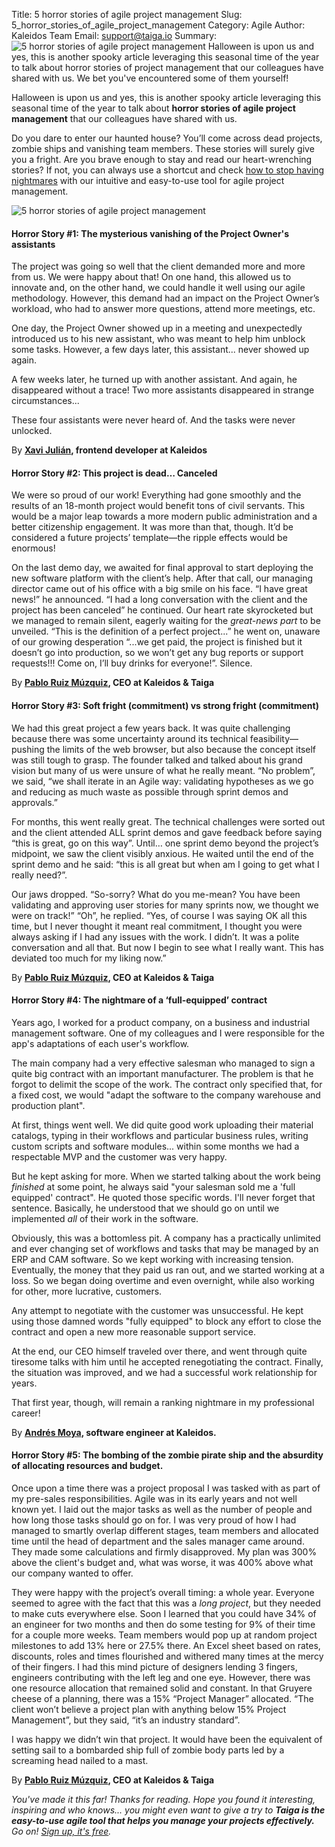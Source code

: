 Title: 5 horror stories of agile project management
Slug: 5_horror_stories_of_agile_project_management
Category: Agile
Author: Kaleidos Team
Email: support@taiga.io
Summary: ![5 horror stories of agile project management](/images/2021-10-27_5_horror_stories_of_agile_project_management/5_horror_stories_of_agile_project_management.jpg) Halloween is upon us and yes, this is another spooky article leveraging this seasonal time of the year to talk about horror stories of project management that our colleagues have shared with us. We bet you've encountered some of them yourself! 


Halloween is upon us and yes, this is another spooky article leveraging this seasonal time of the year to talk about **horror stories of agile project management** that our colleagues have shared with us. 

Do you dare to enter our haunted house? You’ll come across dead projects, zombie ships and vanishing team members. These stories will surely give you a fright. Are you brave enough to stay and read our heart-wrenching stories? If not, you can always use a shortcut and check [how to stop having nightmares](https://www.taiga.io/easyagile) with our intuitive and easy-to-use tool for agile project management. 

 
![5 horror stories of agile project management](/images/2021-10-27_5_horror_stories_of_agile_project_management/5_horror_stories_of_agile_project_management.jpg)


#### **Horror Story #1: The mysterious vanishing of the Project Owner's assistants**
The project was going so well that the client demanded more and more from us. We were happy about that! On one hand, this allowed us to innovate and, on the other hand, we could handle it well using our agile methodology. However, this demand had an impact on the Project Owner’s workload, who had to answer more questions, attend more meetings, etc.

One day, the Project Owner showed up in a meeting and unexpectedly introduced us to his new assistant, who was meant to help him unblock some tasks. However, a few days later, this assistant... never showed up again.

A few weeks later, he turned up with another assistant. And again, he disappeared without a trace!
Two more assistants disappeared in strange circumstances...

These four assistants were never heard of. And the tasks were never unlocked.


By **[Xavi Julián](https://kaleidos.net/kaleiders/CC0000), frontend developer at Kaleidos**


#### **Horror Story #2: This project is dead… Canceled**
We were so proud of our work! Everything had gone smoothly and the results of an 18-month project would benefit tons of civil servants. This would be a major leap towards a more modern public administration and a better citizenship engagement. It was more than that, though. It’d be considered a future projects’ template—the ripple effects would be enormous! 

On the last demo day, we awaited for final approval to start deploying the new software platform with the client’s help. After that call, our managing director came out of his office with a big smile on his face. “I have great news!” he announced. “I had a long conversation with the client and the project has been canceled” he continued. Our heart rate skyrocketed but we managed to remain silent, eagerly waiting for the *great-news part* to be unveiled. “This is the definition of a perfect project...” he went on, unaware of our growing desperation “...we get paid, the project is finished but it doesn’t go into production, so we won’t get any bug reports or support requests!!! Come on, I’ll buy drinks for everyone!”. Silence.


By **[Pablo Ruiz Múzquiz](https://kaleidos.net/kaleiders/761CEC), CEO at Kaleidos & Taiga**


#### **Horror Story #3: Soft fright (commitment) vs strong fright (commitment)**
We had this great project a few years back. It was quite challenging because there was some uncertainty around its technical feasibility—pushing the limits of the web browser, but also because the concept itself was still tough to grasp. The founder talked and talked about his grand vision but many of us were unsure of what he really meant. “No problem”, we said, “we shall iterate in an Agile way: validating hypotheses as we go and reducing as much waste as possible through sprint demos and approvals.”

For months, this went really great. The technical challenges were sorted out and the client attended ALL sprint demos and gave feedback before saying “this is great, go on this way”. Until… one sprint demo beyond the project’s midpoint, we saw the client visibly anxious. He waited until the end of the sprint demo and he said: “this is all great but when am I going to get what I really need?”. 

Our jaws dropped. “So-sorry? What do you me-mean? You have been validating and approving user stories for many sprints now, we thought we were on track!” “Oh”, he replied. “Yes, of course I was saying OK all this time, but I never thought it meant real commitment, I thought you were always asking if I had any issues with the work. I didn’t. It was a polite conversation and all that. But now I begin to see what I really want. This has deviated too much for my liking now.”


By **[Pablo Ruiz Múzquiz](https://kaleidos.net/kaleiders/761CEC), CEO at Kaleidos & Taiga**


#### **Horror Story #4: The nightmare of a ‘full-equipped’ contract**

Years ago, I worked for a product company, on a business and industrial management software. One of my colleagues and I were responsible for the app's adaptations of each user's workflow. 

The main company had a very effective salesman who managed to sign a quite big contract with an important manufacturer. The problem is that he forgot to delimit the scope of the work. The contract only specified that, for a fixed cost, we would "adapt the software to the company warehouse and production plant".

At first, things went well. We did quite good work uploading their material catalogs, typing in their workflows and particular business rules, writing custom scripts and software modules... within some months we had a respectable MVP and the customer was very happy.

But he kept asking for more. When we started talking about the work being *finished* at some point, he always said "your salesman sold me a 'full equipped' contract". He quoted those specific words. I'll never forget that sentence. Basically, he understood that we should go on until we implemented *all* of their work in the software.

Obviously, this was a bottomless pit. A company has a practically unlimited and ever changing set of workflows and tasks that may be managed by an ERP and CAM software. So we kept working with increasing tension. Eventually, the money that they paid us ran out, and we started working at a loss. So we began doing overtime and even overnight, while also working for other, more lucrative, customers.

Any attempt to negotiate with the customer was unsuccessful. He kept using those damned words "fully equipped" to block any effort to close the contract and open a new more reasonable support service. 

At the end, our CEO himself traveled over there, and went through quite tiresome talks with him until he accepted renegotiating the contract.
Finally, the situation was improved, and we had a successful work relationship for years. 

That first year, though, will remain a ranking nightmare in my professional career!


By **[Andrés Moya](https://kaleidos.net/kaleiders/002E33), software engineer at Kaleidos.**


#### **Horror Story #5: The bombing of the zombie pirate ship and the absurdity of allocating resources and budget.**
Once upon a time there was a project proposal I was tasked with as part of my pre-sales responsibilities. Agile was in its early years and not well known yet. I laid out the major tasks as well as the number of people and how long those tasks should go on for. I was very proud of how I had managed to smartly overlap different stages, team members and allocated time until the head of department and the sales manager came around. They made some calculations and firmly disapproved. My plan was 300% above the client's budget and, what was worse, it was 400% above what our company wanted to offer. 

They were happy with the project’s overall timing: a whole year. Everyone seemed to agree with the fact that this was a *long project*, but they needed to make cuts everywhere else. Soon I learned that you could have 34% of an engineer for two months and then do some testing for 9% of their time for a couple more weeks. Team members would pop up at random project milestones to add 13% here or 27.5% there. An Excel sheet based on rates, discounts, roles and times flourished and withered many times at the mercy of their fingers. I had this mind picture of designers lending 3 fingers, engineers contributing with the left leg and one eye. However, there was one resource allocation that remained solid and constant. In that Gruyere cheese of a planning, there was a 15% “Project Manager” allocated. “The client won’t believe a project plan with anything below 15% Project Management”, but they said, “it’s an industry standard”.

I was happy we didn’t win that project. It would have been the equivalent of setting sail to a bombarded ship full of zombie body parts led by a screaming head nailed to a mast.

By **[Pablo Ruiz Múzquiz](https://kaleidos.net/kaleiders/761CEC), CEO at Kaleidos & Taiga**



*You've made it this far! Thanks for reading. Hope you found it interesting, inspiring and who knows... you might even want to give a try to **Taiga is the easy-to-use agile tool that helps you manage your projects effectively.** Go on! [Sign up, it's free](https://www.taiga.io/easyagile).*